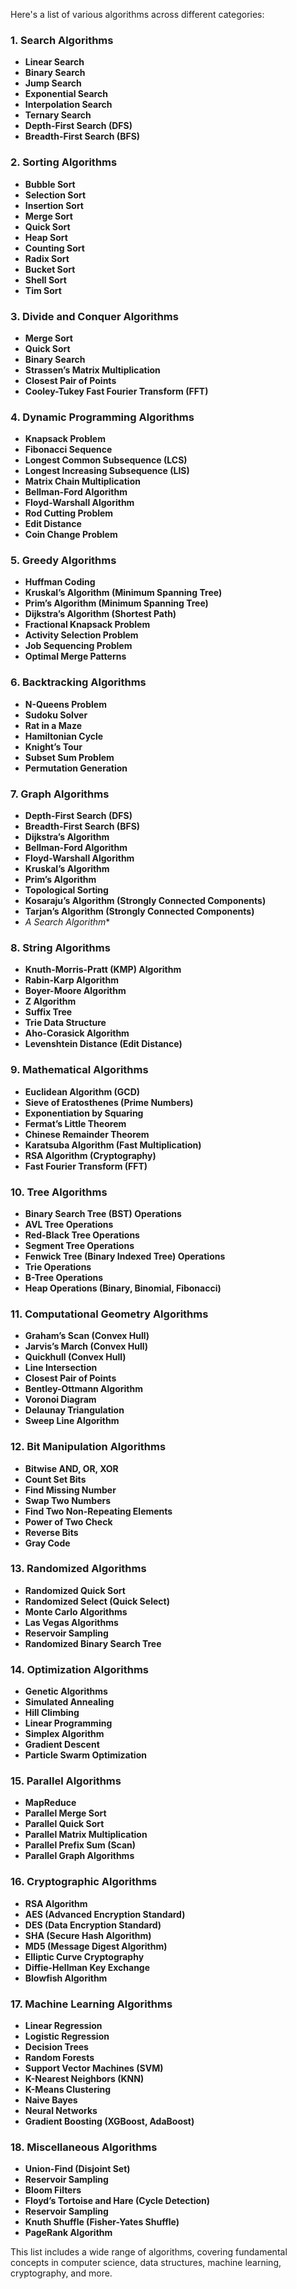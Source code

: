 Here's a list of various algorithms across different categories:

### 1. **Search Algorithms**
   - **Linear Search**
   - **Binary Search**
   - **Jump Search**
   - **Exponential Search**
   - **Interpolation Search**
   - **Ternary Search**
   - **Depth-First Search (DFS)**
   - **Breadth-First Search (BFS)**

### 2. **Sorting Algorithms**
   - **Bubble Sort**
   - **Selection Sort**
   - **Insertion Sort**
   - **Merge Sort**
   - **Quick Sort**
   - **Heap Sort**
   - **Counting Sort**
   - **Radix Sort**
   - **Bucket Sort**
   - **Shell Sort**
   - **Tim Sort**

### 3. **Divide and Conquer Algorithms**
   - **Merge Sort**
   - **Quick Sort**
   - **Binary Search**
   - **Strassen’s Matrix Multiplication**
   - **Closest Pair of Points**
   - **Cooley-Tukey Fast Fourier Transform (FFT)**

### 4. **Dynamic Programming Algorithms**
   - **Knapsack Problem**
   - **Fibonacci Sequence**
   - **Longest Common Subsequence (LCS)**
   - **Longest Increasing Subsequence (LIS)**
   - **Matrix Chain Multiplication**
   - **Bellman-Ford Algorithm**
   - **Floyd-Warshall Algorithm**
   - **Rod Cutting Problem**
   - **Edit Distance**
   - **Coin Change Problem**

### 5. **Greedy Algorithms**
   - **Huffman Coding**
   - **Kruskal’s Algorithm (Minimum Spanning Tree)**
   - **Prim’s Algorithm (Minimum Spanning Tree)**
   - **Dijkstra’s Algorithm (Shortest Path)**
   - **Fractional Knapsack Problem**
   - **Activity Selection Problem**
   - **Job Sequencing Problem**
   - **Optimal Merge Patterns**

### 6. **Backtracking Algorithms**
   - **N-Queens Problem**
   - **Sudoku Solver**
   - **Rat in a Maze**
   - **Hamiltonian Cycle**
   - **Knight’s Tour**
   - **Subset Sum Problem**
   - **Permutation Generation**

### 7. **Graph Algorithms**
   - **Depth-First Search (DFS)**
   - **Breadth-First Search (BFS)**
   - **Dijkstra’s Algorithm**
   - **Bellman-Ford Algorithm**
   - **Floyd-Warshall Algorithm**
   - **Kruskal’s Algorithm**
   - **Prim’s Algorithm**
   - **Topological Sorting**
   - **Kosaraju’s Algorithm (Strongly Connected Components)**
   - **Tarjan’s Algorithm (Strongly Connected Components)**
   - **A* Search Algorithm**

### 8. **String Algorithms**
   - **Knuth-Morris-Pratt (KMP) Algorithm**
   - **Rabin-Karp Algorithm**
   - **Boyer-Moore Algorithm**
   - **Z Algorithm**
   - **Suffix Tree**
   - **Trie Data Structure**
   - **Aho-Corasick Algorithm**
   - **Levenshtein Distance (Edit Distance)**

### 9. **Mathematical Algorithms**
   - **Euclidean Algorithm (GCD)**
   - **Sieve of Eratosthenes (Prime Numbers)**
   - **Exponentiation by Squaring**
   - **Fermat’s Little Theorem**
   - **Chinese Remainder Theorem**
   - **Karatsuba Algorithm (Fast Multiplication)**
   - **RSA Algorithm (Cryptography)**
   - **Fast Fourier Transform (FFT)**

### 10. **Tree Algorithms**
   - **Binary Search Tree (BST) Operations**
   - **AVL Tree Operations**
   - **Red-Black Tree Operations**
   - **Segment Tree Operations**
   - **Fenwick Tree (Binary Indexed Tree) Operations**
   - **Trie Operations**
   - **B-Tree Operations**
   - **Heap Operations (Binary, Binomial, Fibonacci)**

### 11. **Computational Geometry Algorithms**
   - **Graham’s Scan (Convex Hull)**
   - **Jarvis’s March (Convex Hull)**
   - **Quickhull (Convex Hull)**
   - **Line Intersection**
   - **Closest Pair of Points**
   - **Bentley-Ottmann Algorithm**
   - **Voronoi Diagram**
   - **Delaunay Triangulation**
   - **Sweep Line Algorithm**

### 12. **Bit Manipulation Algorithms**
   - **Bitwise AND, OR, XOR**
   - **Count Set Bits**
   - **Find Missing Number**
   - **Swap Two Numbers**
   - **Find Two Non-Repeating Elements**
   - **Power of Two Check**
   - **Reverse Bits**
   - **Gray Code**

### 13. **Randomized Algorithms**
   - **Randomized Quick Sort**
   - **Randomized Select (Quick Select)**
   - **Monte Carlo Algorithms**
   - **Las Vegas Algorithms**
   - **Reservoir Sampling**
   - **Randomized Binary Search Tree**

### 14. **Optimization Algorithms**
   - **Genetic Algorithms**
   - **Simulated Annealing**
   - **Hill Climbing**
   - **Linear Programming**
   - **Simplex Algorithm**
   - **Gradient Descent**
   - **Particle Swarm Optimization**

### 15. **Parallel Algorithms**
   - **MapReduce**
   - **Parallel Merge Sort**
   - **Parallel Quick Sort**
   - **Parallel Matrix Multiplication**
   - **Parallel Prefix Sum (Scan)**
   - **Parallel Graph Algorithms**

### 16. **Cryptographic Algorithms**
   - **RSA Algorithm**
   - **AES (Advanced Encryption Standard)**
   - **DES (Data Encryption Standard)**
   - **SHA (Secure Hash Algorithm)**
   - **MD5 (Message Digest Algorithm)**
   - **Elliptic Curve Cryptography**
   - **Diffie-Hellman Key Exchange**
   - **Blowfish Algorithm**

### 17. **Machine Learning Algorithms**
   - **Linear Regression**
   - **Logistic Regression**
   - **Decision Trees**
   - **Random Forests**
   - **Support Vector Machines (SVM)**
   - **K-Nearest Neighbors (KNN)**
   - **K-Means Clustering**
   - **Naive Bayes**
   - **Neural Networks**
   - **Gradient Boosting (XGBoost, AdaBoost)**

### 18. **Miscellaneous Algorithms**
   - **Union-Find (Disjoint Set)**
   - **Reservoir Sampling**
   - **Bloom Filters**
   - **Floyd’s Tortoise and Hare (Cycle Detection)**
   - **Reservoir Sampling**
   - **Knuth Shuffle (Fisher-Yates Shuffle)**
   - **PageRank Algorithm**

This list includes a wide range of algorithms, covering fundamental concepts in computer science, data structures, machine learning, cryptography, and more.
